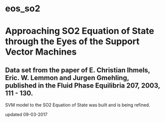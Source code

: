 # eos_so2

# Approaching SO2 Equation of State through the Eyes of the Support Vector Machines <br>

## Data set from the paper of E. Christian Ihmels, Eric. W. Lemmon and Jurgen Gmehling, published in the Fluid Phase Equilibria 207, 2003, 111 - 130. <br>

SVM model to the SO2 Equation of State was built and is being refined. <br>

updated 09-03-2017


